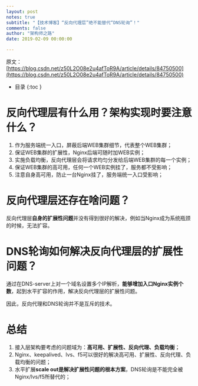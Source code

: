 ```yaml
---
layout: post
notes: true
subtitle: "【技术博客】“反向代理层”绝不能替代“DNS轮询”！"
comments: false
author: "架构师之路"
date: 2019-02-09 00:00:00

---
```



原文：[https://blog.csdn.net/z50L2O08e2u4afToR9A/article/details/84750500](https://blog.csdn.net/z50L2O08e2u4afToR9A/article/details/84750500)

*   目录
{:toc }

# 反向代理层有什么用？架构实现时要注意什么？

1.	作为服务端统一入口，屏蔽后端WEB集群细节，代表整个WEB集群；
2.	保证WEB集群的扩展性，Nginx后端可随时加WEB实例；
3.	实施负载均衡，反向代理层会将请求均匀分发给后端WEB集群的每一个实例；
4.	保证WEB集群的高可用，任何一个WEB实例挂了，服务都不受影响；
5.	注意自身高可用，防止一台Nginx挂了，服务端统一入口受影响；

# 反向代理层还存在啥问题？

反向代理层**自身的扩展性问题**并没有得到很好的解决，例如当Nginx成为系统瓶颈的时候，无法扩容。

# DNS轮询如何解决反向代理层的扩展性问题？

通过在DNS-server上对一个域名设置多个IP解析，**能够增加入口Nginx实例个数**，起到水平扩容的作用，解决反向代理层的扩展性问题。

因此，反向代理和DNS轮询并不是互斥的技术。

# 总结

1.	接入层架构要考虑的问题域为：**高可用、扩展性、反向代理、负载均衡**；
2.	Nginx、keepalived、lvs、f5可以很好的解决高可用、扩展性、反向代理、负载均衡的问题；
3.	水平扩展**scale out是解决扩展性问题的根本方案**，DNS轮询是不能完全被Nginx/lvs/f5所替代的；